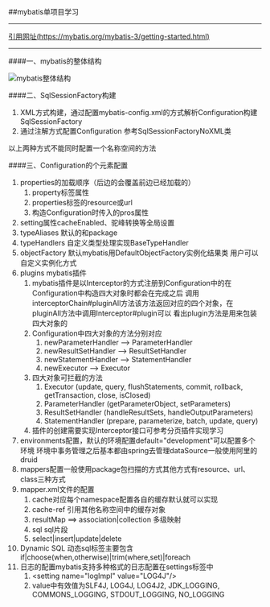 ##mybatis单项目学习

---

[引用网址(https://mybatis.org/mybatis-3/getting-started.html)](https://mybatis.org/mybatis-3/getting-started.html)

---
####一、mybatis的整体结构

![mybatis整体结构](https://yuyuan2018.oss-cn-beijing.aliyuncs.com/test/20191009/%E5%BE%AE%E4%BF%A1%E5%9B%BE%E7%89%87_20191009174727.png)

####二、SqlSessionFactory构建

1. XML方式构建，通过配置mybatis-config.xml的方式解析Configuration构建SqlSessionFactory
2. 通过注解方式配置Configuration 参考SqlSessionFactoryNoXML类

以上两种方式不能同时配置一个名称空间的方法

####三、Configuration的个元素配置

1. properties的加载顺序（后边的会覆盖前边已经加载的）
   1. property标签属性
   2. properties标签的resource或url
   3. 构造Configuration时传入的pros属性
2. setting属性cacheEnabled、驼峰转换等全局设置
3. typeAliases 默认的和package
4. typeHandlers 自定义类型处理实现BaseTypeHandler
5. objectFactory 默认mybatis用DefaultObjectFactory实例化结果类
    用户可以自定义实例化方式
6. plugins mybatis插件
   1. mybatis插件是以Interceptor的方式注册到Configuration中的在Configuration中构造四大对象时都会在完成之后
   调用interceptorChain#pluginAll方法该方法返回对应的四个对象，在pluginAll方法中调用Interceptor#plugin可以
   看出plugin方法是用来包装四大对象的
   2. Configuration中四大对象的方法分别对应
      1. newParameterHandler --> ParameterHandler
      2. newResultSetHandler --> ResultSetHandler
      3. newStatementHandler --> StatementHandler
      4. newExecutor --> Executor 
   3. 四大对象可拦截的方法
      1. Executor (update, query, flushStatements, commit, rollback, getTransaction, close, isClosed)
      2. ParameterHandler (getParameterObject, setParameters)
      3. ResultSetHandler (handleResultSets, handleOutputParameters)
      4. StatementHandler (prepare, parameterize, batch, update, query)
   4. 插件的创建需要实现Interceptor接口可参考分页插件实现学习
7. environments配置，默认的环境配置default="development"可以配置多个环境
    环境中事务管理之后基本都由spring去管理dataSource一般使用阿里的druid
8. mappers配置一般使用package包扫描的方式其他方式有resource、url、class三种方式
9. mapper.xml文件的配置
   1. cache对应每个namespace配置各自的缓存默认<cache/>就可以实现
   2. cache-ref 引用其他名称空间中的缓存对象
   3. resultMap ==> association|collection 多级映射
   4. sql sql片段
   5. select|insert|update|delete
10. Dynamic SQL 动态sql标签主要包含 if|choose(when,otherwise)|trim(where,set)|foreach
11. 日志的配置mybatis支持多种格式的日志配置在settings标签中
    1. &lt;setting name="logImpl" value="LOG4J"/>
    2. value中有效值为SLF4J, LOG4J, LOG4J2, JDK_LOGGING, COMMONS_LOGGING, STDOUT_LOGGING, NO_LOGGING